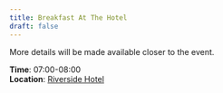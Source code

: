 ```yaml
---
title: Breakfast At The Hotel
draft: false
---
```


More details will be made available closer to the event.

**Time**: 07:00-08:00 \
**Location**: [Riverside Hotel](/venue)
